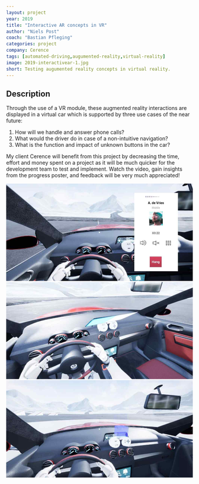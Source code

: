 ```yaml
---
layout: project
year: 2019
title: "Interactive AR concepts in VR"
author: "Niels Post"
coach: "Bastian Pfleging"
categories: project
company: Cerence
tags: [automated-driving,augumented-reality,virtual-reality]
image: 2019-interactivear-1.jpg
short: Testing augumented reality concepts in virtual reality.
---
```


## Description
Through the use of a VR module, these augmented reality interactions are displayed in a virtual car which is supported by three use cases of the near future:

1. How will we handle and answer phone calls?
2. What would the driver do in case of a non-intuitive navigation?
3. What is the function and impact of unknown buttons in the car?

My client Cerence will benefit from this project by decreasing the time, effort and money spent on a project as it will be much quicker for the development team to test and implement. Watch the video, gain insights from the progress poster, and feedback will be very much appreciated!

<div class="project-image">
  <img src="/assets/img/2019-interactivear-2.jpg">
</div>
<div class="project-image">
  <img src="/assets/img/2019-interactivear-3.jpg">
</div>
<div class="project-image">
  <img src="/assets/img/2019-interactivear-4.jpg">
</div>